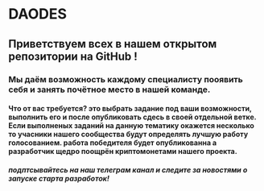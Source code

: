 # DAODES
## Приветствуем всех в нашем открытом репозитории на GitHub !
### Мы даём возможность каждому специалисту пооявить себя и занять почётное место в нашей команде.
#### Что от вас требуется? это выбрать задание под ваши возможности, выполнить его и после опубликовать сдесь в своей отдельной ветке. Если выполненых заданий на данную тематику окажется несколько то учасники нашего сообщества будут определять лучшую работу голосованием. работа победителя будет опубликованна а разработчик щедро поощрён криптомонетами нашего проекта.

##### подптсывайтесь на наш телеграм канал и следите за новостями о запуске старта разработок!
